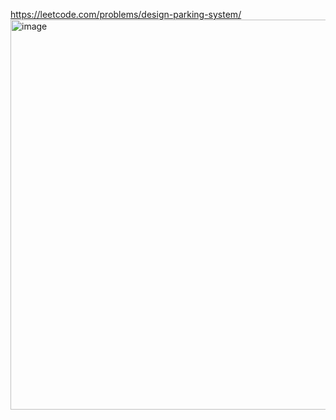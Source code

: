 https://leetcode.com/problems/design-parking-system/
<img width="624" alt="image" src="https://github.com/sedmz/leetcode/assets/48542327/8e97ce8e-8af5-44e6-a0b6-7b9b922a0276">
